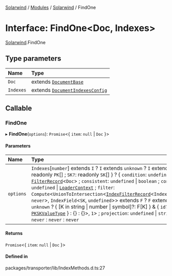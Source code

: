[Solarwind](../README.md) / [Modules](../modules.md) / [Solarwind](../modules/Solarwind.md) / FindOne

# Interface: FindOne<Doc, Indexes\>

[Solarwind](../modules/Solarwind.md).FindOne

## Type parameters

| Name | Type |
| :------ | :------ |
| `Doc` | extends [`DocumentBase`](../modules/Solarwind.md#documentbase) |
| `Indexes` | extends [`DocumentIndexesConfig`](Solarwind.DocumentIndexesConfig.md) |

## Callable

### FindOne

▸ **FindOne**(`options`): `Promise`<{ `item`: ``null`` \| `Doc`  }\>

#### Parameters

| Name | Type |
| :------ | :------ |
| `options` | `Indexes`[`number`] extends `I` ? `I` extends `unknown` ? `I` extends { `PK`: readonly `PK`[] ; `SK?`: readonly `SK`[]  } ? { `condition`: `undefined` \| [`FilterRecord`](../modules/Solarwind.md#filterrecord)<`Doc`\> ; `consistent`: `undefined` \| `boolean` ; `context`: `undefined` \| [`LoaderContext`](../modules/Solarwind.md#loadercontext) ; `filter`: `Compute`<`UnionToIntersection`<[`IndexFilterRecord`](../modules/Solarwind.md#indexfilterrecord)<`IndexField`<`PK`, `never`\>, `IndexField`<`SK`, `undefined`\>\> extends `F` ? `F` extends `unknown` ? { [K in string \| number \| symbol]?: F[K] } & { `id?`: [`PKSKValueType`](../modules/Solarwind.md#pkskvaluetype)  } : {} : {}\>, ``1``\> ; `projection`: `undefined` \| `string`[]  } : `never` : `never` : `never` |

#### Returns

`Promise`<{ `item`: ``null`` \| `Doc`  }\>

#### Defined in

packages/transporter/lib/IndexMethods.d.ts:27
